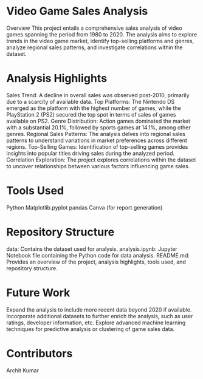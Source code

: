 # Video Game Sales Analysis
Overview
This project entails a comprehensive sales analysis of video games spanning the period from 1980 to 2020. The analysis aims to explore trends in the video game market, identify top-selling platforms and genres, analyze regional sales patterns, and investigate correlations within the dataset.

# Analysis Highlights
Sales Trend: A decline in overall sales was observed post-2010, primarily due to a scarcity of available data.
Top Platforms: The Nintendo DS emerged as the platform with the highest number of games, while the PlayStation 2 (PS2) secured the top spot in terms of sales of games available on PS2.
Genre Distribution: Action games dominated the market with a substantial 20.1%, followed by sports games at 14.1%, among other genres.
Regional Sales Patterns: The analysis delves into regional sales patterns to understand variations in market preferences across different regions.
Top-Selling Games: Identification of top-selling games provides insights into popular titles driving sales during the analyzed period.
Correlation Exploration: The project explores correlations within the dataset to uncover relationships between various factors influencing game sales.
# Tools Used
Python
Matplotlib.pyplot
pandas
Canva (for report generation)
# Repository Structure
data: Contains the dataset used for analysis.
analysis.ipynb: Jupyter Notebook file containing the Python code for data analysis.
README.md: Provides an overview of the project, analysis highlights, tools used, and repository structure.
# Future Work
Expand the analysis to include more recent data beyond 2020 if available.
Incorporate additional datasets to further enrich the analysis, such as user ratings, developer information, etc.
Explore advanced machine learning techniques for predictive analysis or clustering of game sales data.
# Contributors
Archit Kumar 
